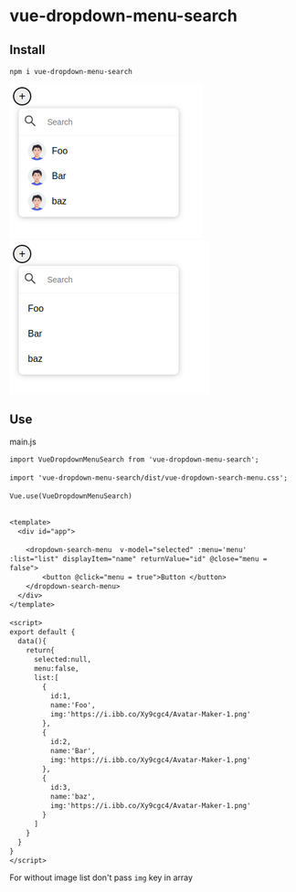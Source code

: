 # vue-dropdown-menu-search

## Install
```
npm i vue-dropdown-menu-search
```

![alt text](https://github.com/sonugeogre/vue-dropdown-search-menu/blob/main/static/1.png)
![alt text](https://github.com/sonugeogre/vue-dropdown-search-menu/blob/main/static/2.png)



## Use 

main.js

```
import VueDropdownMenuSearch from 'vue-dropdown-menu-search';

import 'vue-dropdown-menu-search/dist/vue-dropdown-search-menu.css';

Vue.use(VueDropdownMenuSearch)

```

```

<template>
  <div id="app">
   
    <dropdown-search-menu  v-model="selected" :menu='menu' :list="list" displayItem="name" returnValue="id" @close="menu = false">
        <button @click="menu = true">Button </button>  
    </dropdown-search-menu>
  </div>
</template>

<script>
export default {
  data(){
    return{
      selected:null,
      menu:false,
      list:[
        {
          id:1,
          name:'Foo',
          img:'https://i.ibb.co/Xy9cgc4/Avatar-Maker-1.png'
        },
        {
          id:2,
          name:'Bar',
          img:'https://i.ibb.co/Xy9cgc4/Avatar-Maker-1.png'
        },
        {
          id:3,
          name:'baz',
          img:'https://i.ibb.co/Xy9cgc4/Avatar-Maker-1.png'
        }
      ]
    }
  }
}
</script>

```
For without image list don't pass `img` key in array
